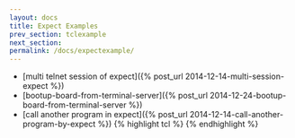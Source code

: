 ```yaml
---
layout: docs
title: Expect Examples
prev_section: tclexample
next_section: 
permalink: /docs/expectexample/
---
```


- [multi telnet session of expect]({% post_url 2014-12-14-multi-session-expect %})
- [bootup-board-from-terminal-server]({% post_url 2014-12-24-bootup-board-from-terminal-server %})
- [call another program in expect]({% post_url 2014-12-14-call-another-program-by-expect %})
{% highlight tcl %}
{% endhighlight %}
